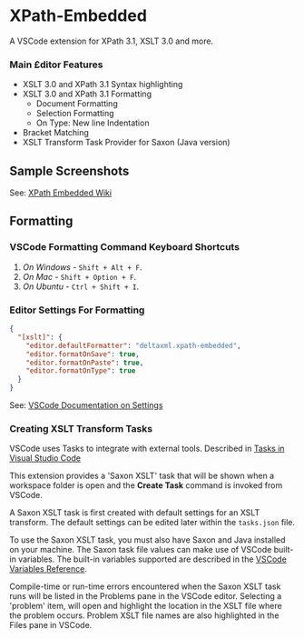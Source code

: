 # XPath-Embedded

A VSCode extension for XPath 3.1, XSLT 3.0 and more.

### Main £ditor Features
- XSLT 3.0 and XPath 3.1 Syntax highlighting
- XSLT 3.0 and XPath 3.1 Formatting
  - Document Formatting
  - Selection Formatting
  - On Type: New line Indentation
- Bracket Matching
- XSLT Transform Task Provider for Saxon (Java version)

## Sample Screenshots

See: [XPath Embedded Wiki](https://github.com/DeltaXML/vscode-xslt-tokenizer/wiki/XPath-Embedded)

## Formatting

### VSCode Formatting Command Keyboard Shortcuts
1. *On Windows* - ```Shift + Alt + F```.
2. *On Mac* - ```Shift + Option + F```.
3. *On Ubuntu* - ```Ctrl + Shift + I```.

### Editor Settings For Formatting
```json
{
  "[xslt]": {
    "editor.defaultFormatter": "deltaxml.xpath-embedded",
    "editor.formatOnSave": true,
    "editor.formatOnPaste": true,
    "editor.formatOnType": true
  }
}
```
See: [VSCode Documentation on Settings](https://code.visualstudio.com/docs/getstarted/settings)

### Creating XSLT Transform Tasks

VSCode uses Tasks to integrate with external tools. Described in [Tasks in Visual Studio Code](https://code.visualstudio.com/docs/editor/tasks)

This extension provides a 'Saxon XSLT' task that will be shown when a workspace folder is open and the **Create Task** command is invoked from VSCode.

A Saxon XSLT task is first created with default settings for an XSLT transform. The default settings can be edited later within the ```tasks.json``` file.

To use the Saxon XSLT task, you must also have Saxon and Java installed on your machine. The Saxon task file values can make use of VSCode built-in variables. The built-in variables supported are described in the [VSCode Variables Reference](https://code.visualstudio.com/docs/editor/variables-reference).

Compile-time or run-time errors encountered when the Saxon XSLT task runs will be listed in the Problems pane in the VSCode editor. Selecting a 'problem' item, will open and highlight the location in the XSLT file where the problem occurs. Problem XSLT file names are also highlighted in the Files pane in VSCode.
